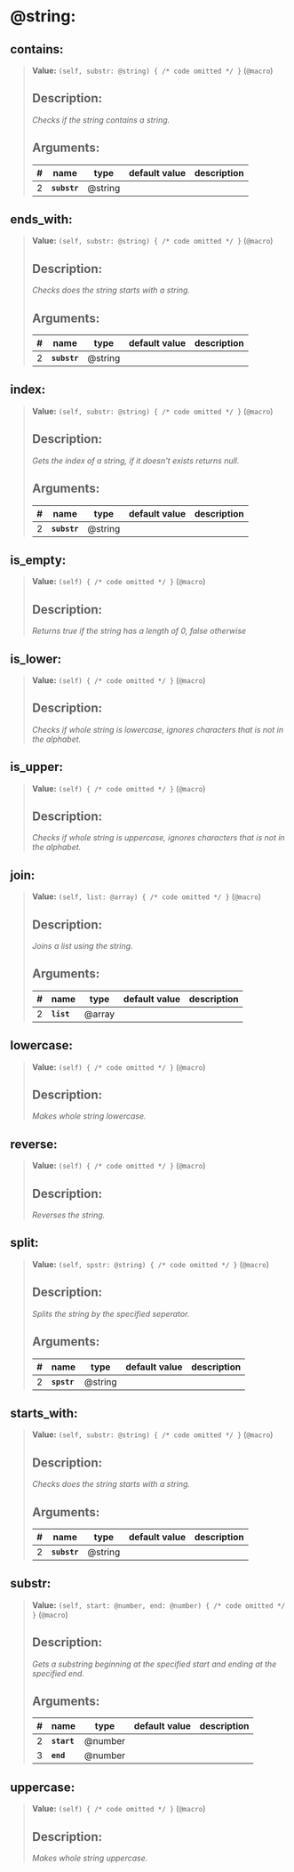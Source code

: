   

# **@string**: 
 
## **contains**:

> **Value:** `(self, substr: @string) { /* code omitted */ }` (`@macro`) 
>
>## Description: 
> _Checks if the string contains a string._
>## Arguments:
>
>| # | name | type | default value | description |
>| - | ---- | ---- | ------------- | ----------- |
>| 2 | **`substr`** | @string | | |
>  
>  
>

## **ends\_with**:

> **Value:** `(self, substr: @string) { /* code omitted */ }` (`@macro`) 
>
>## Description: 
> _Checks does the string starts with a string._
>## Arguments:
>
>| # | name | type | default value | description |
>| - | ---- | ---- | ------------- | ----------- |
>| 2 | **`substr`** | @string | | |
>  
>  
>

## **index**:

> **Value:** `(self, substr: @string) { /* code omitted */ }` (`@macro`) 
>
>## Description: 
> _Gets the index of a string, if it doesn't exists returns null._
>## Arguments:
>
>| # | name | type | default value | description |
>| - | ---- | ---- | ------------- | ----------- |
>| 2 | **`substr`** | @string | | |
>  
>  
>

## **is\_empty**:

> **Value:** `(self) { /* code omitted */ }` (`@macro`) 
>
>## Description: 
> _Returns true if the string has a length of 0, false otherwise_
>
>  
>

## **is\_lower**:

> **Value:** `(self) { /* code omitted */ }` (`@macro`) 
>
>## Description: 
> _Checks if whole string is lowercase, ignores characters that is not in the alphabet._
>
>  
>

## **is\_upper**:

> **Value:** `(self) { /* code omitted */ }` (`@macro`) 
>
>## Description: 
> _Checks if whole string is uppercase, ignores characters that is not in the alphabet._
>
>  
>

## **join**:

> **Value:** `(self, list: @array) { /* code omitted */ }` (`@macro`) 
>
>## Description: 
> _Joins a list using the string._
>## Arguments:
>
>| # | name | type | default value | description |
>| - | ---- | ---- | ------------- | ----------- |
>| 2 | **`list`** | @array | | |
>  
>  
>

## **lowercase**:

> **Value:** `(self) { /* code omitted */ }` (`@macro`) 
>
>## Description: 
> _Makes whole string lowercase._
>
>  
>

## **reverse**:

> **Value:** `(self) { /* code omitted */ }` (`@macro`) 
>
>## Description: 
> _Reverses the string._
>
>  
>

## **split**:

> **Value:** `(self, spstr: @string) { /* code omitted */ }` (`@macro`) 
>
>## Description: 
> _Splits the string by the specified seperator._
>## Arguments:
>
>| # | name | type | default value | description |
>| - | ---- | ---- | ------------- | ----------- |
>| 2 | **`spstr`** | @string | | |
>  
>  
>

## **starts\_with**:

> **Value:** `(self, substr: @string) { /* code omitted */ }` (`@macro`) 
>
>## Description: 
> _Checks does the string starts with a string._
>## Arguments:
>
>| # | name | type | default value | description |
>| - | ---- | ---- | ------------- | ----------- |
>| 2 | **`substr`** | @string | | |
>  
>  
>

## **substr**:

> **Value:** `(self, start: @number, end: @number) { /* code omitted */ }` (`@macro`) 
>
>## Description: 
> _Gets a substring beginning at the specified start and ending at the specified end._
>## Arguments:
>
>| # | name | type | default value | description |
>| - | ---- | ---- | ------------- | ----------- |
>| 2 | **`start`** | @number | | |
>  | 3 | **`end`** | @number | | |
>  
>  
>

## **uppercase**:

> **Value:** `(self) { /* code omitted */ }` (`@macro`) 
>
>## Description: 
> _Makes whole string uppercase._
>
>  
>
